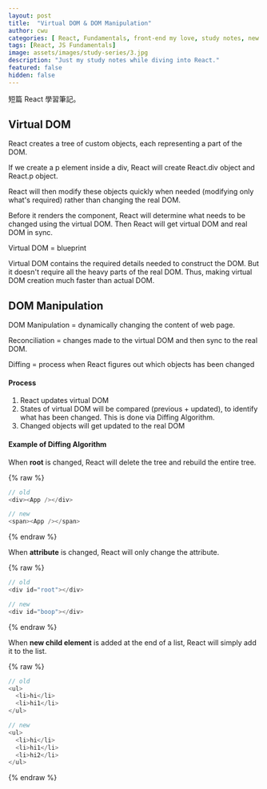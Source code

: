 ```yaml
---
layout: post
title:  "Virtual DOM & DOM Manipulation"
author: cwu
categories: [ React, Fundamentals, front-end my love, study notes, new framework! ]
tags: [React, JS Fundamentals]
image: assets/images/study-series/3.jpg
description: "Just my study notes while diving into React."
featured: false
hidden: false
---
```


短篇 React 學習筆記。

## Virtual DOM

React creates a tree of custom objects, each representing a part of the DOM.

If we create a <span class="highlight-text">p</span> element inside a <span class="highlight-text">div</span>, React will create React.div object and React.p object.

React will then modify these objects quickly when needed <span class="highlight-text">(modifying only what's required)</span> rather than changing the real DOM.

Before it renders the component, React will determine what needs to be changed using the virtual DOM. Then React will get virtual DOM and real DOM in sync.

<span class="highlight-text">Virtual DOM = blueprint</span>

Virtual DOM contains the required details needed to construct the DOM. But it doesn't require all the heavy parts of the real DOM. Thus, making virtual DOM creation much faster than actual DOM.


## DOM Manipulation

DOM Manipulation = dynamically changing the content of web page.

<span class="highlight-text">Reconciliation</span> = changes made to the virtual DOM and then sync to the real DOM.

<span class="highlight-text">Diffing</span> = process when React figures out which objects has been changed

#### Process

1. React updates virtual DOM
2. States of virtual DOM will be compared (previous + updated), to identify what has been changed. This is done via <span class="highlight-text">Diffing Algorithm</span>.
3. Changed objects will get updated to the real DOM

#### Example of Diffing Algorithm

When <strong>root</strong> is changed, React will delete the tree and rebuild the entire tree.

{% raw %}
```js
// old
<div><App /></div>

// new
<span><App /></span>
```
{% endraw %}

When <strong>attribute</strong> is changed, React will only change the attribute.

{% raw %}
```js
// old
<div id="root"></div>

// new
<div id="boop"></div>
```
{% endraw %}

When <strong>new child element</strong> is added at the end of a list, React will simply add it to the list.

{% raw %}
```js
// old
<ul>
  <li>hi</li>
  <li>hi1</li>
</ul>

// new
<ul>
  <li>hi</li>
  <li>hi1</li>
  <li>hi2</li>
</ul>
```
{% endraw %}





